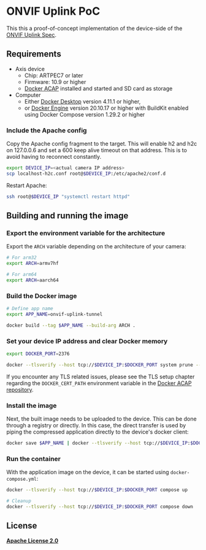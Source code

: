 # ONVIF Uplink PoC

This this a proof-of-concept implementation of the device-side of the [ONVIF Uplink Spec](https://www.onvif.org/specs/srv/uplink/ONVIF-Uplink-Spec.pdf).

## Requirements

* Axis device
  * Chip: ARTPEC7 or later
  * Firmware: 10.9 or higher
  * [Docker ACAP](https://github.com/AxisCommunications/docker-acap) installed and started and SD card as storage
* Computer
  * Either [Docker Desktop](https://docs.docker.com/desktop/) version 4.11.1 or higher,
  * or [Docker Engine](https://docs.docker.com/engine/) version 20.10.17 or higher with BuildKit enabled using Docker Compose version 1.29.2 or higher

### Include the Apache config

Copy the Apache config fragment to the target. This will enable h2 and h2c on 127.0.0.6 and set a 600 keep alive timeout on that address. This is to avoid having to reconnect constantly.

```sh
export DEVICE_IP=<actual camera IP address>
scp localhost-h2c.conf root@$DEVICE_IP:/etc/apache2/conf.d
```

Restart Apache:

```sh
ssh root@$DEVICE_IP "systemctl restart httpd"
```

## Building and running the image

### Export the environment variable for the architecture

Export the `ARCH` variable depending on the architecture of your camera:

```sh
# For arm32
export ARCH=armv7hf

# For arm64
export ARCH=aarch64
```

### Build the Docker image

```sh
# Define app name
export APP_NAME=onvif-uplink-tunnel

docker build --tag $APP_NAME --build-arg ARCH .
```

### Set your device IP address and clear Docker memory

```sh
export DOCKER_PORT=2376

docker --tlsverify --host tcp://$DEVICE_IP:$DOCKER_PORT system prune --all --force
```

If you encounter any TLS related issues, please see the TLS setup chapter regarding the `DOCKER_CERT_PATH` environment variable in the [Docker ACAP repository](https://github.com/AxisCommunications/docker-acap).

### Install the image

Next, the built image needs to be uploaded to the device. This can be done through a registry or directly. In this case, the direct transfer is used by piping the compressed application directly to the device's docker client:

```sh
docker save $APP_NAME | docker --tlsverify --host tcp://$DEVICE_IP:$DOCKER_PORT load
```

### Run the container

With the application image on the device, it can be started using `docker-compose.yml`:

```sh
docker --tlsverify --host tcp://$DEVICE_IP:$DOCKER_PORT compose up

# Cleanup
docker --tlsverify --host tcp://$DEVICE_IP:$DOCKER_PORT compose down
```

## License

**[Apache License 2.0](../LICENSE)**
